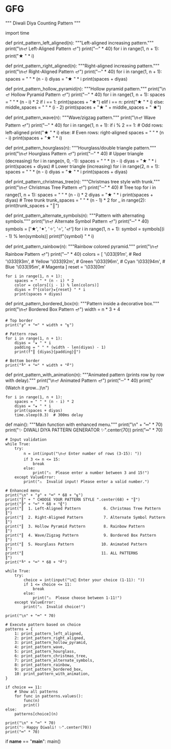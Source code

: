 # GFG
"""
Diwali Diya Counting Pattern 
"""

import time

def print_pattern_left_aligned(n):
    """Left-aligned increasing pattern."""
    print("\n🪔 Left-Aligned Pattern 🪔")
    print("─" * 40)
    for i in range(1, n + 1):
        print("★ " * i)

def print_pattern_right_aligned(n):
    """Right-aligned increasing pattern."""
    print("\n🪔 Right-Aligned Pattern 🪔")
    print("─" * 40)
    for i in range(1, n + 1):
        spaces = "  " * (n - i)
        diyas = "★ " * i
        print(spaces + diyas)

def print_pattern_hollow_pyramid(n):
    """Hollow pyramid pattern."""
    print("\n🪔 Hollow Pyramid Pattern 🪔")
    print("─" * 40)
    for i in range(1, n + 1):
        spaces = " " * (n - i) * 2
        if i == 1:
            print(spaces + "★")
        elif i == n:
            print("★ " * i)
        else:
            middle_spaces = "  " * (i - 2)
            print(spaces + "★ " + middle_spaces + " ★")

def print_pattern_wave(n):
    """Wave/zigzag pattern."""
    print("\n🪔 Wave Pattern 🪔")
    print("─" * 40)
    for i in range(1, n + 1):
        if i % 2 == 1:
            # Odd rows: left-aligned
            print("★ " * i)
        else:
            # Even rows: right-aligned
            spaces = "  " * (n - i)
            print(spaces + "★ " * i)

def print_pattern_hourglass(n):
    """Hourglass/double triangle pattern."""
    print("\n🪔 Hourglass Pattern 🪔")
    print("─" * 40)
    # Upper triangle (decreasing)
    for i in range(n, 0, -1):
        spaces = "  " * (n - i)
        diyas = "★ " * i
        print(spaces + diyas)
    # Lower triangle (increasing)
    for i in range(2, n + 1):
        spaces = "  " * (n - i)
        diyas = "★ " * i
        print(spaces + diyas)

def print_pattern_christmas_tree(n):
    """Christmas tree style with trunk."""
    print("\n🪔 Christmas Tree Pattern 🪔")
    print("─" * 40)
    # Tree top
    for i in range(1, n + 1):
        spaces = " " * (n - i) * 2
        diyas = "★ " * i
        print(spaces + diyas)
    # Tree trunk
    trunk_spaces = " " * (n - 1) * 2
    for _ in range(2):
        print(trunk_spaces + "║")

def print_pattern_alternate_symbols(n):
    """Pattern with alternating symbols."""
    print("\n🪔 Alternate Symbol Pattern 🪔")
    print("─" * 40)
    symbols = ['★', '✦', '✧', '⭐', '🪔']
    for i in range(1, n + 1):
        symbol = symbols[(i - 1) % len(symbols)]
        print(f"{symbol} " * i)

def print_pattern_rainbow(n):
    """Rainbow colored pyramid."""
    print("\n🪔 Rainbow Pattern 🪔")
    print("─" * 40)
    colors = [
        '\033[91m',  # Red
        '\033[93m',  # Yellow
        '\033[92m',  # Green
        '\033[96m',  # Cyan
        '\033[94m',  # Blue
        '\033[95m',  # Magenta
    ]
    reset = '\033[0m'
    
    for i in range(1, n + 1):
        spaces = " " * (n - i) * 2
        color = colors[(i - 1) % len(colors)]
        diyas = f"{color}★{reset} " * i
        print(spaces + diyas)

def print_pattern_bordered_box(n):
    """Pattern inside a decorative box."""
    print("\n🪔 Bordered Box Pattern 🪔")
    width = n * 3 + 4
    
    # Top border
    print("╔" + "═" * width + "╗")
    
    # Pattern rows
    for i in range(1, n + 1):
        diyas = "★ " * i
        padding = " " * (width - len(diyas) - 1)
        print(f"║ {diyas}{padding}║")
    
    # Bottom border
    print("╚" + "═" * width + "╝")

def print_pattern_with_animation(n):
    """Animated pattern (prints row by row with delay)."""
    print("\n🪔 Animated Pattern 🪔")
    print("─" * 40)
    print("(Watch it grow...)\n")
    
    for i in range(1, n + 1):
        spaces = " " * (n - i) * 2
        diyas = "★ " * i
        print(spaces + diyas)
        time.sleep(0.3)  # 300ms delay

def main():
    """Main function with enhanced menu."""
    print("\n" + "═" * 70)
    print("✨ DIWALI DIYA PATTERN GENERATOR ✨".center(70))
    print("═" * 70)
    
    # Input validation
    while True:
        try:
            n = int(input("\n🪔 Enter number of rows (3-15): "))
            if 3 <= n <= 15:
                break
            else:
                print("⚠️  Please enter a number between 3 and 15!")
        except ValueError:
            print("⚠️  Invalid input! Please enter a valid number.")
    
    # Enhanced menu
    print("\n" + "╔" + "═" * 68 + "╗")
    print("║" + " CHOOSE YOUR PATTERN STYLE ".center(68) + "║")
    print("╠" + "═" * 68 + "╣")
    print("║  1. Left-Aligned Pattern          6. Christmas Tree Pattern    ║")
    print("║  2. Right-Aligned Pattern         7. Alternate Symbol Pattern  ║")
    print("║  3. Hollow Pyramid Pattern        8. Rainbow Pattern           ║")
    print("║  4. Wave/Zigzag Pattern           9. Bordered Box Pattern      ║")
    print("║  5. Hourglass Pattern            10. Animated Pattern          ║")
    print("║                                  11. ALL PATTERNS              ║")
    print("╚" + "═" * 68 + "╝")
    
    while True:
        try:
            choice = int(input("\n🎯 Enter your choice (1-11): "))
            if 1 <= choice <= 11:
                break
            else:
                print("⚠️  Please choose between 1-11!")
        except ValueError:
            print("⚠️  Invalid choice!")
    
    print("\n" + "═" * 70)
    
    # Execute pattern based on choice
    patterns = {
        1: print_pattern_left_aligned,
        2: print_pattern_right_aligned,
        3: print_pattern_hollow_pyramid,
        4: print_pattern_wave,
        5: print_pattern_hourglass,
        6: print_pattern_christmas_tree,
        7: print_pattern_alternate_symbols,
        8: print_pattern_rainbow,
        9: print_pattern_bordered_box,
        10: print_pattern_with_animation,
    }
    
    if choice == 11:
        # Show all patterns
        for func in patterns.values():
            func(n)
            print()
    else:
        patterns[choice](n)
    
    print("\n" + "═" * 70)
    print("✨ Happy Diwali! ✨".center(70))
    print("═" * 70)

if __name__ == "__main__":
    main()

